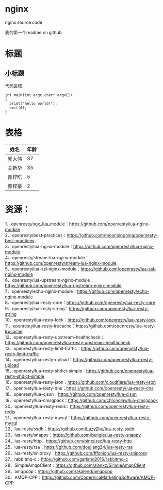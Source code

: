 # nginx
nginx source code

我的第一个readme on github

标题
====

小标题
-----

代码区域
~~~~~~~
int main(int argc,char* argv[])
{
  print("hello world!");
  exit(0);
}
~~~~~~~

表格
====

姓名       | 年龄    
---------- | -----------  
郭大伟     |  37     
关新华     |  35      
郭梓晗     |  5    
郭梓豪     |  2 


资源：
====
1、openresty/ngx_lua_module：https://github.com/openresty/lua-nginx-module  
2、openresty/best-practices：https://github.com/moonbingbing/openresty-best-practices  
3、openresty/lua-nginx-module：https://github.com/openresty/lua-nginx-module  
4、openresty/stream-lua-nginx-module：https://github.com/openresty/stream-lua-nginx-module  
5、openresty/lua-ssl-nginx-module：https://github.com/openresty/lua-ssl-nginx-module  
6、openresty/lua-upstream-nginx-module：https://github.com/openresty/lua-upstream-nginx-module  
7、openresty/echo-nginx-module：https://github.com/openresty/echo-nginx-module  
8、openresty/lua-resty-core：https://github.com/openresty/lua-resty-core  
9、openresty/lua-resty-string：https://github.com/openresty/lua-resty-string  
10、openresty/lua-resty-lock：https://github.com/openresty/lua-resty-lock  
11、openresty/lua-resty-lrucache：https://github.com/openresty/lua-resty-lrucache  
12、openresty/lua-resty-upstream-healthcheck：https://github.com/openresty/lua-resty-upstream-healthcheck  
13、openresty/lua-resty-limit-traffic：https://github.com/openresty/lua-resty-limit-traffic  
14、openresty/lua-resty-upload：https://github.com/openresty/lua-resty-upload  
15、openresty/lua-resty-shdict-simple：https://github.com/openresty/lua-resty-shdict-simple  
16、openresty/lua-resty-json：https://github.com/cloudflare/lua-resty-json  
17、openresty/lua-resty-dns：https://github.com/openresty/lua-resty-dns  
18、openresty/lua-cjson：https://github.com/openresty/lua-cjson  
19、openresty/lua-cmsgpack：https://github.com/chronolaw/lua-cmsgpack    
20、openresty/lua-resty-redis：https://github.com/openresty/lua-resty-redis    
21、openresty/lua-resty-mysql：https://github.com/openresty/lua-resty-mysql  
22、lua-resty/ssdb：https://github.com/LazyZhu/lua-resty-ssdb  
23、lua-resty/snappy：https://github.com/bungle/lua-resty-snappy  
24、lua-resty/http：https://github.com/pintsized/lua-resty-http  
25、lua-resty/rsa：https://github.com/doujiang24/lua-resty-rsa  
26、lua-resty/sniproxy：https://github.com/fffonion/lua-resty-sniproxy  
27、rabbitmq-c：https://github.com/garland2016/rabbitmq-c  
28、SimpleAmqpClient：https://github.com/alanxz/SimpleAmqpClient  
29、amqpcpp：https://github.com/akalend/amqpcpp    
30、AMQP-CPP：https://github.com/CopernicaMarketingSoftware/AMQP-CPP   

